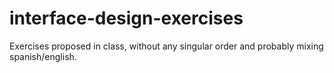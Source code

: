 # interface-design-exercises

Exercises proposed in class, without any singular order and probably mixing spanish/english.
